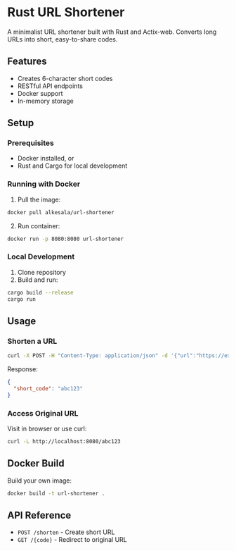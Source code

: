 # Rust URL Shortener

A minimalist URL shortener built with Rust and Actix-web. Converts long URLs into short, easy-to-share codes.

## Features

- Creates 6-character short codes
- RESTful API endpoints
- Docker support
- In-memory storage

## Setup

### Prerequisites

- Docker installed, or
- Rust and Cargo for local development

### Running with Docker

1. Pull the image:

```bash
docker pull alkesala/url-shortener
```

2. Run container:

```bash
docker run -p 8080:8080 url-shortener
```

### Local Development

1. Clone repository
2. Build and run:

```bash
cargo build --release
cargo run
```

## Usage

### Shorten a URL

```bash
curl -X POST -H "Content-Type: application/json" -d '{"url":"https://example.com"}' http://localhost:8080/shorten
```

Response:

```json
{
  "short_code": "abc123"
}
```

### Access Original URL

Visit in browser or use curl:

```bash
curl -L http://localhost:8080/abc123
```

## Docker Build

Build your own image:

```bash
docker build -t url-shortener .
```

## API Reference

- `POST /shorten` - Create short URL
- `GET /{code}` - Redirect to original URL
